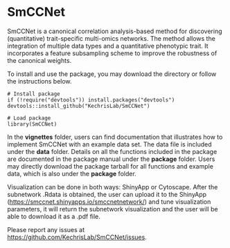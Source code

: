 # SmCCNet
SmCCNet is a canonical correlation analysis-based method for discovering (quantitative) trait-specific multi-omics networks. The method allows the integration of multiple data types and a quantitative phenotypic trait. It incorporates a feature subsampling scheme to improve the robustness of the canonical weights. 

To install and use the package, you may download the directory or follow the instructions below.
```{r, install-and-example}
# Install package
if (!require("devtools")) install.packages("devtools")
devtools::install_github("KechrisLab/SmCCNet")

# Load package
library(SmCCNet)
```

In the **vignettes** folder, users can find documentation that illustrates how to implement SmCCNet with an example data set. The data file is included under the **data** folder. Details on all the functions included in the package are documented in the package manual under the **package** folder. Users may directly download the package tarball for all functions and example data, which is also under the **package** folder.

Visualization can be done in both ways: ShinyApp or Cytoscape. After the subnetwork .Rdata is obtained, the user can upload it to the ShinyApp (https://smccnet.shinyapps.io/smccnetnetwork/) and tune visualization parameters, it will return the subnetwork visualization and the user will be able to download it as a .pdf file.

Please report any issues at https://github.com/KechrisLab/SmCCNet/issues.


